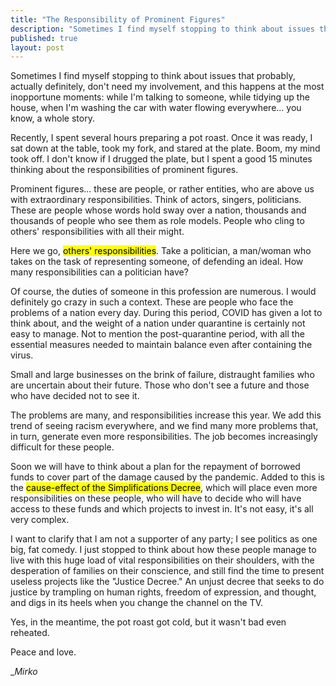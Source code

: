 ```yaml
---
title: "The Responsibility of Prominent Figures"
description: "Sometimes I find myself stopping to think about issues that probably, actually definitely, don't need my involvement and..."
published: true
layout: post
---
```


Sometimes I find myself stopping to think about issues that probably, actually definitely, don't need my involvement, and this happens at the most inopportune moments: while I'm talking to someone, while tidying up the house, when I'm washing the car with water flowing everywhere... you know, a whole story.

Recently, I spent several hours preparing a pot roast. Once it was ready, I sat down at the table, took my fork, and stared at the plate. Boom, my mind took off. I don't know if I drugged the plate, but I spent a good 15 minutes thinking about the responsibilities of prominent figures.

Prominent figures... these are people, or rather entities, who are above us with extraordinary responsibilities. Think of actors, singers, politicians. These are people whose words hold sway over a nation, thousands and thousands of people who see them as role models. People who cling to others' responsibilities with all their might.

Here we go, <mark>others' responsibilities</mark>. Take a politician, a man/woman who takes on the task of representing someone, of defending an ideal. How many responsibilities can a politician have?

Of course, the duties of someone in this profession are numerous. I would definitely go crazy in such a context. These are people who face the problems of a nation every day. During this period, COVID has given a lot to think about, and the weight of a nation under quarantine is certainly not easy to manage. Not to mention the post-quarantine period, with all the essential measures needed to maintain balance even after containing the virus.

Small and large businesses on the brink of failure, distraught families who are uncertain about their future. Those who don't see a future and those who have decided not to see it.

The problems are many, and responsibilities increase this year. We add this trend of seeing racism everywhere, and we find many more problems that, in turn, generate even more responsibilities. The job becomes increasingly difficult for these people.

Soon we will have to think about a plan for the repayment of borrowed funds to cover part of the damage caused by the pandemic. Added to this is the <mark>cause-effect of the Simplifications Decree</mark>, which will place even more responsibilities on these people, who will have to decide who will have access to these funds and which projects to invest in. It's not easy, it's all very complex.

I want to clarify that I am not a supporter of any party; I see politics as one big, fat comedy. I just stopped to think about how these people manage to live with this huge load of vital responsibilities on their shoulders, with the desperation of families on their conscience, and still find the time to present useless projects like the "Justice Decree." An unjust decree that seeks to do justice by trampling on human rights, freedom of expression, and thought, and digs in its heels when you change the channel on the TV.

Yes, in the meantime, the pot roast got cold, but it wasn't bad even reheated.

Peace and love.

__Mirko_